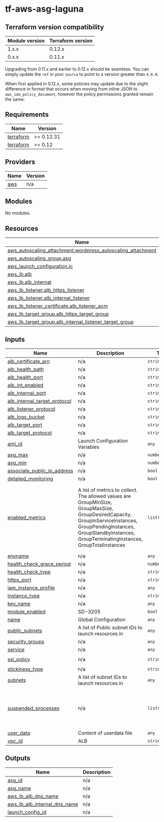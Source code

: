# tf-aws-asg-laguna

## Terraform version compatibility

| Module version    | Terraform version |
|-------------------|-------------------|
| 1.x.x             | 0.12.x            |
| 0.x.x             | 0.11.x            |

Upgrading from 0.11.x and earlier to 0.12.x should be seamless.  You can simply update the `ref` in your `source` to point to a version greater than `4.0.0`.

When first applied in 0.12.x, some policies may update due to the slight difference in format that occurs when moving from inline JSON to `aws_iam_policy_document`, however the policy permissions granted remain the same.

<!-- BEGIN_TF_DOCS -->
## Requirements

| Name | Version |
|------|---------|
| <a name="requirement_terraform"></a> [terraform](#requirement\_terraform) | >= 0.12.31 |
| <a name="requirement_terraform"></a> [terraform](#requirement\_terraform) | >= 0.12 |

## Providers

| Name | Version |
|------|---------|
| <a name="provider_aws"></a> [aws](#provider\_aws) | n/a |

## Modules

No modules.

## Resources

| Name | Type |
|------|------|
| [aws_autoscaling_attachment.wordpress_autoscaling_attachment](https://registry.terraform.io/providers/hashicorp/aws/latest/docs/resources/autoscaling_attachment) | resource |
| [aws_autoscaling_group.asg](https://registry.terraform.io/providers/hashicorp/aws/latest/docs/resources/autoscaling_group) | resource |
| [aws_launch_configuration.lc](https://registry.terraform.io/providers/hashicorp/aws/latest/docs/resources/launch_configuration) | resource |
| [aws_lb.alb](https://registry.terraform.io/providers/hashicorp/aws/latest/docs/resources/lb) | resource |
| [aws_lb.alb_internal](https://registry.terraform.io/providers/hashicorp/aws/latest/docs/resources/lb) | resource |
| [aws_lb_listener.alb_https_listener](https://registry.terraform.io/providers/hashicorp/aws/latest/docs/resources/lb_listener) | resource |
| [aws_lb_listener.alb_internal_listener](https://registry.terraform.io/providers/hashicorp/aws/latest/docs/resources/lb_listener) | resource |
| [aws_lb_listener_certificate.alb_listener_acm](https://registry.terraform.io/providers/hashicorp/aws/latest/docs/resources/lb_listener_certificate) | resource |
| [aws_lb_target_group.alb_https_target_group](https://registry.terraform.io/providers/hashicorp/aws/latest/docs/resources/lb_target_group) | resource |
| [aws_lb_target_group.alb_internal_listener_target_group](https://registry.terraform.io/providers/hashicorp/aws/latest/docs/resources/lb_target_group) | resource |

## Inputs

| Name | Description | Type | Default | Required |
|------|-------------|------|---------|:--------:|
| <a name="input_alb_certificate_arn"></a> [alb\_certificate\_arn](#input\_alb\_certificate\_arn) | n/a | `string` | n/a | yes |
| <a name="input_alb_health_path"></a> [alb\_health\_path](#input\_alb\_health\_path) | n/a | `string` | `"/"` | no |
| <a name="input_alb_health_port"></a> [alb\_health\_port](#input\_alb\_health\_port) | n/a | `string` | `"80"` | no |
| <a name="input_alb_int_enabled"></a> [alb\_int\_enabled](#input\_alb\_int\_enabled) | n/a | `string` | `false` | no |
| <a name="input_alb_internal_port"></a> [alb\_internal\_port](#input\_alb\_internal\_port) | n/a | `string` | n/a | yes |
| <a name="input_alb_internal_target_protocol"></a> [alb\_internal\_target\_protocol](#input\_alb\_internal\_target\_protocol) | n/a | `string` | `"TCP"` | no |
| <a name="input_alb_listener_protocol"></a> [alb\_listener\_protocol](#input\_alb\_listener\_protocol) | n/a | `string` | n/a | yes |
| <a name="input_alb_logs_bucket"></a> [alb\_logs\_bucket](#input\_alb\_logs\_bucket) | n/a | `string` | n/a | yes |
| <a name="input_alb_target_port"></a> [alb\_target\_port](#input\_alb\_target\_port) | n/a | `string` | n/a | yes |
| <a name="input_alb_target_protocol"></a> [alb\_target\_protocol](#input\_alb\_target\_protocol) | n/a | `string` | n/a | yes |
| <a name="input_ami_id"></a> [ami\_id](#input\_ami\_id) | Launch Configuration Variables | `any` | n/a | yes |
| <a name="input_asg_max"></a> [asg\_max](#input\_asg\_max) | n/a | `number` | `1` | no |
| <a name="input_asg_min"></a> [asg\_min](#input\_asg\_min) | n/a | `number` | `0` | no |
| <a name="input_associate_public_ip_address"></a> [associate\_public\_ip\_address](#input\_associate\_public\_ip\_address) | n/a | `bool` | `false` | no |
| <a name="input_detailed_monitoring"></a> [detailed\_monitoring](#input\_detailed\_monitoring) | n/a | `bool` | `false` | no |
| <a name="input_enabled_metrics"></a> [enabled\_metrics](#input\_enabled\_metrics) | A list of metrics to collect. The allowed values are GroupMinSize, GroupMaxSize, GroupDesiredCapacity, GroupInServiceInstances, GroupPendingInstances, GroupStandbyInstances, GroupTerminatingInstances, GroupTotalInstances | `list(string)` | <pre>[<br>  "GroupMinSize",<br>  "GroupMaxSize",<br>  "GroupDesiredCapacity",<br>  "GroupInServiceInstances",<br>  "GroupPendingInstances",<br>  "GroupStandbyInstances",<br>  "GroupTerminatingInstances",<br>  "GroupTotalInstances"<br>]</pre> | no |
| <a name="input_envname"></a> [envname](#input\_envname) | n/a | `any` | n/a | yes |
| <a name="input_health_check_grace_period"></a> [health\_check\_grace\_period](#input\_health\_check\_grace\_period) | n/a | `number` | `300` | no |
| <a name="input_health_check_type"></a> [health\_check\_type](#input\_health\_check\_type) | n/a | `string` | `"EC2"` | no |
| <a name="input_https_port"></a> [https\_port](#input\_https\_port) | n/a | `string` | `"443"` | no |
| <a name="input_iam_instance_profile"></a> [iam\_instance\_profile](#input\_iam\_instance\_profile) | n/a | `any` | n/a | yes |
| <a name="input_instance_type"></a> [instance\_type](#input\_instance\_type) | n/a | `string` | `"t2.micro"` | no |
| <a name="input_key_name"></a> [key\_name](#input\_key\_name) | n/a | `any` | n/a | yes |
| <a name="input_module_enabled"></a> [module\_enabled](#input\_module\_enabled) | SD-3205 | `bool` | `false` | no |
| <a name="input_name"></a> [name](#input\_name) | Global Configuration | `any` | n/a | yes |
| <a name="input_public_subnets"></a> [public\_subnets](#input\_public\_subnets) | A list of Public subnet IDs to launch resources in | `any` | n/a | yes |
| <a name="input_security_groups"></a> [security\_groups](#input\_security\_groups) | n/a | `any` | n/a | yes |
| <a name="input_service"></a> [service](#input\_service) | n/a | `any` | n/a | yes |
| <a name="input_ssl_policy"></a> [ssl\_policy](#input\_ssl\_policy) | n/a | `string` | `"ELBSecurityPolicy-TLS-1-2-2017-01"` | no |
| <a name="input_stickiness_type"></a> [stickiness\_type](#input\_stickiness\_type) | n/a | `string` | `"lb_cookie"` | no |
| <a name="input_subnets"></a> [subnets](#input\_subnets) | A list of subnet IDs to launch resources in | `any` | n/a | yes |
| <a name="input_suspended_processes"></a> [suspended\_processes](#input\_suspended\_processes) | n/a | `list(string)` | <pre>[<br>  "HealthCheck",<br>  "Launch",<br>  "ReplaceUnhealthy",<br>  "Terminate"<br>]</pre> | no |
| <a name="input_user_data"></a> [user\_data](#input\_user\_data) | Content of userdata file | `any` | n/a | yes |
| <a name="input_vpc_id"></a> [vpc\_id](#input\_vpc\_id) | ALB | `string` | n/a | yes |

## Outputs

| Name | Description |
|------|-------------|
| <a name="output_asg_id"></a> [asg\_id](#output\_asg\_id) | n/a |
| <a name="output_asg_name"></a> [asg\_name](#output\_asg\_name) | n/a |
| <a name="output_aws_lb_alb_dns_name"></a> [aws\_lb\_alb\_dns\_name](#output\_aws\_lb\_alb\_dns\_name) | n/a |
| <a name="output_aws_lb_alb_internal_dns_name"></a> [aws\_lb\_alb\_internal\_dns\_name](#output\_aws\_lb\_alb\_internal\_dns\_name) | n/a |
| <a name="output_launch_config_id"></a> [launch\_config\_id](#output\_launch\_config\_id) | n/a |
<!-- END_TF_DOCS -->